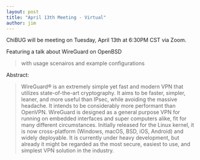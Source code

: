 ```yaml
---
layout: post
title: "April 13th Meeting - Virtual"
author: jim
---
```

ChiBUG will be meeting on Tuesday, April 13th at 6:30PM CST via Zoom.

Featuring a talk about WireGuard on OpenBSD

> with usage scenairos and example configurations

Abstract:

> WireGuard® is an extremely simple yet fast and modern VPN that utilizes state-of-the-art cryptography. It aims to be faster, simpler, leaner, and more useful than IPsec, while avoiding the massive headache. It intends to be considerably more performant than OpenVPN. WireGuard is designed as a general purpose VPN for running on embedded interfaces and super computers alike, fit for many different circumstances. Initially released for the Linux kernel, it is now cross-platform (Windows, macOS, BSD, iOS, Android) and widely deployable. It is currently under heavy development, but already it might be regarded as the most secure, easiest to use, and simplest VPN solution in the industry.
